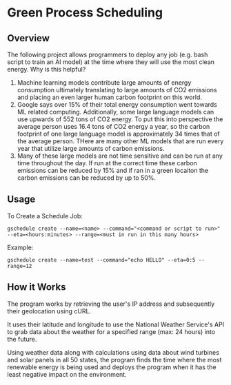 # Green Process Scheduling

## Overview

The following project allows programmers to deploy any job (e.g. bash script to train an AI model) at the time where they will use the most clean energy.
Why is this helpful? 
1. Machine learning models contribute large amounts of energy consumption ultimately translating to large amounts of CO2 emissions and placing an even larger human carbon footprint on this world.
2. Google says over 15% of their total energy consumption went towards ML related computing. Additionally, some large language models can use upwards of 552 tons of CO2 energy. To put this into perspective the average person uses 16.4 tons of CO2 energy a year, so the carbon footprint of one large language model is approximately 34 times that of the average person. THere are many other ML models that are run every year that utilize large amounts of carbon emissions.
3. Many of these large models are not time sensitive and can be run at any time throughout the day. If run at the correct time these carbon emissions can be reduced by 15% and if ran in a green locaiton the carbon emissions can be reduced by up to 50%. 

## Usage

To Create a Schedule Job:

``gschedule create --name=<name> --command="<command or script to run>" --eta=<hours:minutes> --range=<must in run in this many hours>``

Example:

``gschedule create --name=test --command="echo HELLO" --eta=0:5 --range=12``

## How it Works

The program works by retrieving the user's IP address and subsequently their geolocation using cURL. 

It uses their latitude and longitude to use the National Weather Service's API to grab data about the weather for a specified range (max: 24 hours) into the future. 

Using weather data along with calculations using data about wind turbines and solar panels in all 50 states, the program finds the time where the most renewable energy is being used and deploys the program when it has the least negative impact on the environment. 



